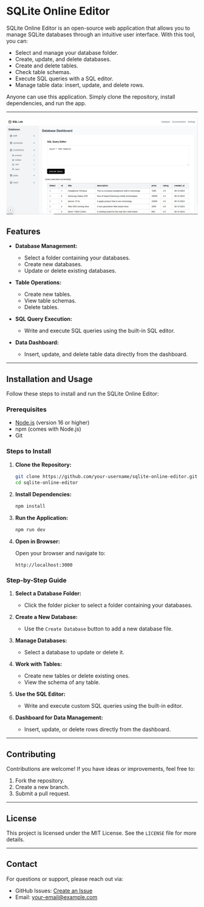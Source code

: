 # SQLite Online Editor

SQLite Online Editor is an open-source web application that allows you to manage SQLite databases through an intuitive user interface. With this tool, you can:

- Select and manage your database folder.
- Create, update, and delete databases.
- Create and delete tables.
- Check table schemas.
- Execute SQL queries with a SQL editor.
- Manage table data: insert, update, and delete rows.

Anyone can use this application. Simply clone the repository, install dependencies, and run the app.

---

![alt text](https://raw.githubusercontent.com/gautamkmahato/sqlite-editor/refs/heads/main/sqliteUI/public/assets/SCREEN.jpg)

## Features

- **Database Management:**
  - Select a folder containing your databases.
  - Create new databases.
  - Update or delete existing databases.

- **Table Operations:**
  - Create new tables.
  - View table schemas.
  - Delete tables.

- **SQL Query Execution:**
  - Write and execute SQL queries using the built-in SQL editor.

- **Data Dashboard:**
  - Insert, update, and delete table data directly from the dashboard.

---

## Installation and Usage

Follow these steps to install and run the SQLite Online Editor:

### Prerequisites

- [Node.js](https://nodejs.org/) (version 16 or higher)
- npm (comes with Node.js)
- Git

### Steps to Install

1. **Clone the Repository:**

   ```bash
   git clone https://github.com/your-username/sqlite-online-editor.git
   cd sqlite-online-editor
   ```

2. **Install Dependencies:**

   ```bash
   npm install
   ```

3. **Run the Application:**

   ```bash
   npm run dev
   ```

4. **Open in Browser:**

   Open your browser and navigate to:

   ```
   http://localhost:3000
   ```

### Step-by-Step Guide

1. **Select a Database Folder:**
   - Click the folder picker to select a folder containing your databases.

2. **Create a New Database:**
   - Use the `Create Database` button to add a new database file.

3. **Manage Databases:**
   - Select a database to update or delete it.

4. **Work with Tables:**
   - Create new tables or delete existing ones.
   - View the schema of any table.

5. **Use the SQL Editor:**
   - Write and execute custom SQL queries using the built-in editor.

6. **Dashboard for Data Management:**
   - Insert, update, or delete rows directly from the dashboard.

---

## Contributing

Contributions are welcome! If you have ideas or improvements, feel free to:

1. Fork the repository.
2. Create a new branch.
3. Submit a pull request.

---

## License

This project is licensed under the MIT License. See the `LICENSE` file for more details.

---

## Contact

For questions or support, please reach out via:

- GitHub Issues: [Create an Issue](https://github.com/your-username/sqlite-online-editor/issues)
- Email: your-email@example.com

